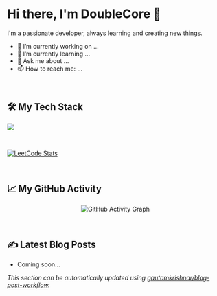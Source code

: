 # Hi there, I'm DoubleCore 👋

I'm a passionate developer, always learning and creating new things.

- 🔭 I’m currently working on ...
- 🌱 I’m currently learning ...
- 💬 Ask me about ...
- 📫 How to reach me: ...

<br/>

## 🛠️ My Tech Stack

<p align="left">
  <a href="https://skillicons.dev">
    <img src="https://skillicons.dev/icons?i=js,ts,react,vue,nodejs,py,go,docker,html,css,sass,tailwind,mongodb,mysql,vscode,git,github,figma" />
  </a>
</p>

<br/>

<p align="left">
  <a href="https://leetcode.com/DoubleCore/">
    <img src="https://img.shields.io/badge/dynamic/json?label=LeetCode&query=solved&url=https%3A%2F%2Fleetcode-badge.vercel.app%2Fapi%2FDoubleCore&color=yellowgreen&logo=leetcode" alt="LeetCode Stats" />
  </a>
</p>

<br/>

## 📈 My GitHub Activity

<p align="center">
  <img src="https://github-readme-activity-graph.vercel.app/graph?username=DoubleCore&theme=dracula" alt="GitHub Activity Graph"/>
</p>

<br/>

## ✍️ Latest Blog Posts

<!-- BLOG-POST-LIST:START -->
*   Coming soon...
<!-- BLOG-POST-LIST:END -->

*This section can be automatically updated using [gautamkrishnar/blog-post-workflow](https://github.com/gautamkrishnar/blog-post-workflow).*
